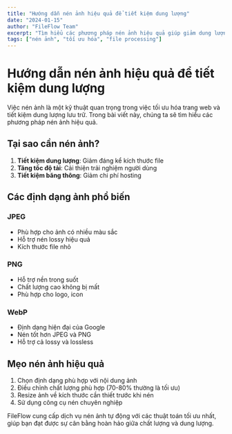 ```yaml
---
title: "Hướng dẫn nén ảnh hiệu quả để tiết kiệm dung lượng"
date: "2024-01-15"
author: "FileFlow Team"
excerpt: "Tìm hiểu các phương pháp nén ảnh hiệu quả giúp giảm dung lượng file mà vẫn giữ được chất lượng hình ảnh tốt nhất."
tags: ["nén ảnh", "tối ưu hóa", "file processing"]
---
```


# Hướng dẫn nén ảnh hiệu quả để tiết kiệm dung lượng

Việc nén ảnh là một kỹ thuật quan trọng trong việc tối ưu hóa trang web và tiết kiệm dung lượng lưu trữ. Trong bài viết này, chúng ta sẽ tìm hiểu các phương pháp nén ảnh hiệu quả.

## Tại sao cần nén ảnh?

1. **Tiết kiệm dung lượng**: Giảm đáng kể kích thước file
2. **Tăng tốc độ tải**: Cải thiện trải nghiệm người dùng
3. **Tiết kiệm băng thông**: Giảm chi phí hosting

## Các định dạng ảnh phổ biến

### JPEG
- Phù hợp cho ảnh có nhiều màu sắc
- Hỗ trợ nén lossy hiệu quả
- Kích thước file nhỏ

### PNG
- Hỗ trợ nền trong suốt
- Chất lượng cao không bị mất
- Phù hợp cho logo, icon

### WebP
- Định dạng hiện đại của Google
- Nén tốt hơn JPEG và PNG
- Hỗ trợ cả lossy và lossless

## Mẹo nén ảnh hiệu quả

1. Chọn định dạng phù hợp với nội dung ảnh
2. Điều chỉnh chất lượng phù hợp (70-80% thường là tối ưu)
3. Resize ảnh về kích thước cần thiết trước khi nén
4. Sử dụng công cụ nén chuyên nghiệp

FileFlow cung cấp dịch vụ nén ảnh tự động với các thuật toán tối ưu nhất, giúp bạn đạt được sự cân bằng hoàn hảo giữa chất lượng và dung lượng.